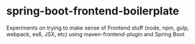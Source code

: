 # spring-boot-frontend-boilerplate
Experiments on trying to make sense of Frontend stuff (node, npm, gulp, webpack, es6, JSX, etc) using maven-frontend-plugin and Spring Boot
